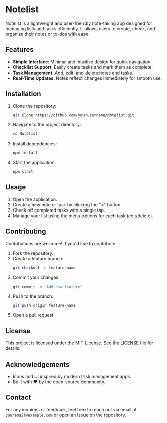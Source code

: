 # Notelist

Notelist is a lightweight and user-friendly note-taking app designed for managing lists and tasks efficiently. It allows users to create, check, and organize their notes or to-dos with ease.

## Features

- **Simple Interface**: Minimal and intuitive design for quick navigation.
- **Checklist Support**: Easily create tasks and mark them as complete.
- **Task Management**: Add, edit, and delete notes and tasks.
- **Real-Time Updates**: Notes reflect changes immediately for smooth use.


## Installation

1. Clone the repository:
   ```bash
   git clone https://github.com/yourusername/Notelist.git
   ```
2. Navigate to the project directory:
   ```bash
   cd Notelist
   ```
3. Install dependencies:
   ```bash
   npm install
   ```
4. Start the application:
   ```bash
   npm start
   ```

## Usage

1. Open the application.
2. Create a new note or task by clicking the "+" button.
3. Check off completed tasks with a single tap.
4. Manage your list using the menu options for each task (edit/delete).

## Contributing

Contributions are welcome! If you'd like to contribute:

1. Fork the repository.
2. Create a feature branch:
   ```bash
   git checkout -b feature-name
   ```
3. Commit your changes:
   ```bash
   git commit -m "Add new feature"
   ```
4. Push to the branch:
   ```bash
   git push origin feature-name
   ```
5. Open a pull request.

## License

This project is licensed under the MIT License. See the [LICENSE](LICENSE) file for details.

## Acknowledgements

- Icons and UI inspired by modern task management apps.
- Built with ❤️ by the open-source community.

## Contact

For any inquiries or feedback, feel free to reach out via email at `youremail@example.com` or open an issue on the repository.
